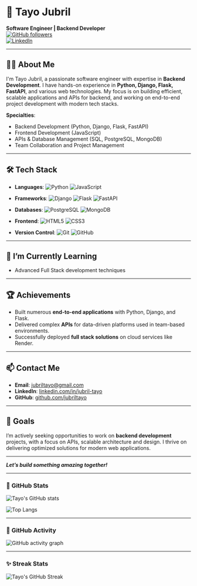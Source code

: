 # 💼 **Tayo Jubril**  
**Software Engineer | Backend Developer**  
[![GitHub followers](https://img.shields.io/github/followers/jubriltayo?label=Follow&style=social)](https://github.com/jubriltayo)  
[![LinkedIn](https://img.shields.io/badge/LinkedIn-Connect-blue)](https://www.linkedin.com/in/jubril-tayo)

---

## 👨‍💻 **About Me**

I'm Tayo Jubril, a passionate software engineer with expertise in **Backend Development**. I have hands-on experience in **Python, Django, Flask, FastAPI**, and various web technologies. My focus is on building efficient, scalable applications and APIs for backend, and working on end-to-end project development with modern tech stacks.

**Specialties**:
- Backend Development (Python, Django, Flask, FastAPI)
- Frontend Development (JavaScript)
- APIs & Database Management (SQL, PostgreSQL, MongoDB)
- Team Collaboration and Project Management

---

## 🛠️ **Tech Stack**

- **Languages**: ![Python](https://img.shields.io/badge/-Python-3776AB?style=flat&logo=python&logoColor=white) ![JavaScript](https://img.shields.io/badge/-JavaScript-F7DF1E?style=flat&logo=javascript&logoColor=black)
- **Frameworks**: ![Django](https://img.shields.io/badge/-Django-092E20?style=flat&logo=django) ![Flask](https://img.shields.io/badge/-Flask-000000?style=flat&logo=flask) ![FastAPI](https://img.shields.io/badge/-FastAPI-009688?style=flat&logo=fastapi&logoColor=white)

- **Databases**: ![PostgreSQL](https://img.shields.io/badge/-PostgreSQL-336791?style=flat&logo=postgresql&logoColor=white) ![MongoDB](https://img.shields.io/badge/-MongoDB-47A248?style=flat&logo=mongodb&logoColor=white)
- **Frontend**: ![HTML5](https://img.shields.io/badge/-HTML5-E34F26?style=flat&logo=html5&logoColor=white) ![CSS3](https://img.shields.io/badge/-CSS3-1572B6?style=flat&logo=css3)
- **Version Control**: ![Git](https://img.shields.io/badge/-Git-F05032?style=flat&logo=git&logoColor=white) ![GitHub](https://img.shields.io/badge/-GitHub-181717?style=flat&logo=github)

---


## 🌱 **I’m Currently Learning**

- Advanced Full Stack development techniques


---

## 🏆 **Achievements**

- Built numerous **end-to-end applications** with Python, Django, and Flask.
- Delivered complex **APIs** for data-driven platforms used in team-based environments.
- Successfully deployed **full stack solutions** on cloud services like Render.

---

## 📫 **Contact Me**

- **Email**: jubriltayo@gmail.com
- **LinkedIn**: [linkedin.com/in/jubril-tayo](https://www.linkedin.com/in/jubril-tayo)
- **GitHub**: [github.com/jubriltayo](https://github.com/jubriltayo)

---

## 🎯 **Goals**

I’m actively seeking opportunities to work on **backend development** projects, with a focus on APIs, scalable architecture and design. I thrive on delivering optimized solutions for modern web applications.

---

**_Let’s build something amazing together!_**

---

### 👾 **GitHub Stats**
![Tayo's GitHub stats](https://github-readme-stats.vercel.app/api?username=jubriltayo&show_icons=true&theme=radical)

![Top Langs](https://github-readme-stats.vercel.app/api/top-langs/?username=jubriltayo&layout=compact&theme=radical)

---

### 🔄 **GitHub Activity**
<!-- Activity animation -->
![GitHub activity graph](https://github-readme-activity-graph.cyclic.app/graph?username=jubriltayo&theme=react-dark)

---

### ✨ **Streak Stats**
![Tayo's GitHub Streak](https://github-readme-streak-stats.herokuapp.com/?user=jubriltayo&theme=dark)
